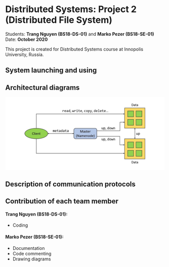 <h1>Distributed Systems: Project 2 (Distributed File System)</h1>

Students: <b>Trang Nguyen (BS18-DS-01)</b> and <b>Marko Pezer (BS18-SE-01)</b><br>
Date: <b>October 2020</b><br>

This project is created for Distributed Systems course at Innopolis University, Russia.

<h2>System launching and using</h2>


<h2>Architectural diagrams</h2>

![Diagram_01](diagrams/diagram_01.JPG)

<h2>Description of communication protocols</h2>


<h2>Contribution of each team member</h2>

<h4>Trang Nguyen (BS18-DS-01):</h4>

<ul>
  <li>Coding</li>
</ul>


<h4>Marko Pezer (BS18-SE-01):</h4>

<ul>
  <li>Documentation</li>
  <li>Code commenting</li>
  <li>Drawing diagrams</li>
</ul>
